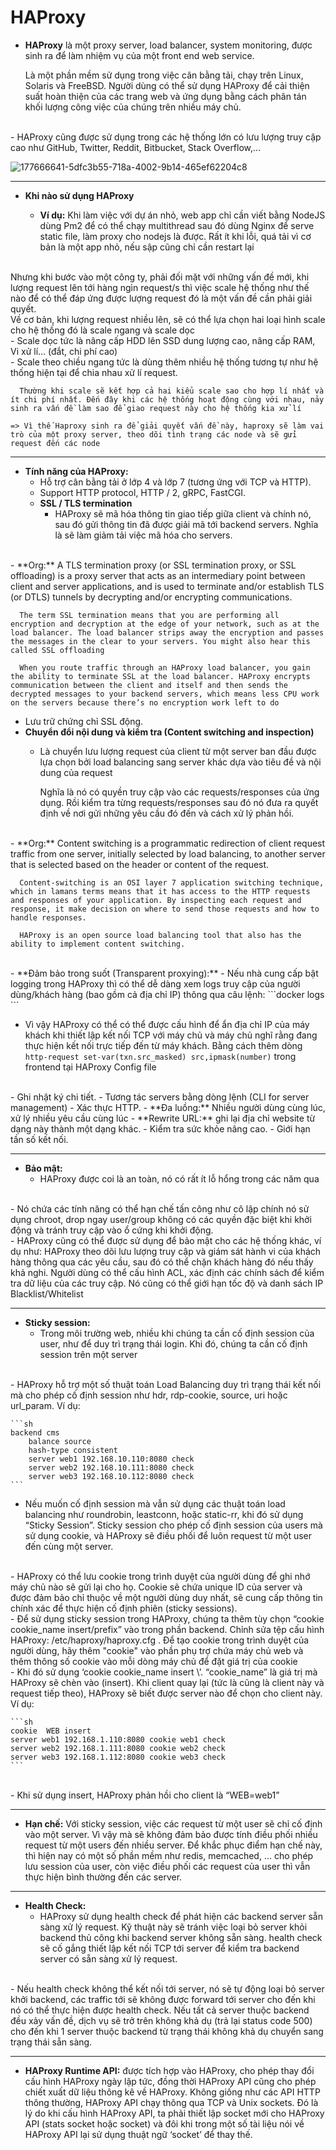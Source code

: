 # HAProxy

- **HAProxy** là một proxy server, load balancer, system monitoring, được sinh ra để làm nhiệm vụ của một front end web service.

  Là một phần mềm sử dụng trong việc cân bằng tải, chạy trên Linux, Solaris và FreeBSD. Người dùng có thể sử dụng HAProxy để cải thiện suất hoàn thiện của các trang web và ứng dụng bằng cách phân tán khối lượng công việc của chúng trên nhiều máy chủ.
</br>
- HAProxy cũng được sử dụng trong các hệ thống lớn có lưu lượng truy cập cao như GitHub, Twitter, Reddit, Bitbucket, Stack Overflow,…

![177666641-5dfc3b55-718a-4002-9b14-465ef62204c8](https://user-images.githubusercontent.com/43572616/178094092-b4dbe20d-8a5a-4634-854e-cdc6bb742171.png)

***

- **Khi nào sử dụng HAProxy**

  - **Ví dụ:** Khi  làm việc với dự án nhỏ, web app chỉ cần viết bằng NodeJS dùng Pm2 để có thể chạy multithread sau đó dùng Nginx để serve static file, làm proxy cho nodejs là được. Rất ít khi lỗi, quá tải vì cơ bản là một app nhỏ, nếu sập cũng chỉ cần restart lại
</br>
      Nhưng khi bước vào một công ty, phải đối mặt với những vấn đề mới, khi lượng request lên tới hàng ngìn request/s thì việc scale hệ thống như thế nào để có thể đáp ứng được lượng request đó là một vấn đề cần phải giải quyết.
</br>
      Về cơ bản, khi lượng request nhiều lên, sẽ có thể lựa chọn hai loại hình scale cho hệ thống đó là scale ngang và scale dọc
</br>
  - Scale dọc tức là nâng cấp HDD lên SSD dung lượng cao, nâng cấp RAM, Vi xử lí… (đắt, chi phí cao)
</br>
  - Scale theo chiều ngang tức là dùng thêm nhiều hệ thống tương tự như hệ thống hiện tại để chia nhau xử lí request.

      Thường khi scale sẽ kết hợp cả hai kiểu scale sao cho hợp lí nhất và ít chi phí nhất. Đến đây khi các hệ thống hoạt động cùng với nhau, nảy sinh ra vấn đề làm sao để giao request này cho hệ thống kia xử lí

    => Vì thế Haproxy sinh ra để giải quyết vấn đề này, haproxy sẽ làm vai trò của một proxy server, theo dõi tình trạng các node và sẽ gửi request đến các node

***

- **Tính năng của HAProxy:**
  - Hỗ trợ cân bằng tải ở lớp 4 và lớp 7 (tương ứng với TCP và HTTP).
  - Support HTTP protocol, HTTP / 2, gRPC, FastCGI.
  - **SSL / TLS termination**
    - HAProxy sẽ mã hóa thông tin giao tiếp giữa client và chính nó, sau đó gửi thông tin đã được giải mã tới backend servers. Nghĩa là sẽ làm giảm tải việc mã hóa cho servers.
</br>
    - **Org:** A TLS termination proxy (or SSL termination proxy, or SSL offloading) is a proxy server that acts as an intermediary point between client and server applications, and is used to terminate and/or establish TLS (or DTLS) tunnels by decrypting and/or encrypting communications.

      The term SSL termination means that you are performing all encryption and decryption at the edge of your network, such as at the load balancer. The load balancer strips away the encryption and passes the messages in the clear to your servers. You might also hear this called SSL offloading

      When you route traffic through an HAProxy load balancer, you gain the ability to terminate SSL at the load balancer. HAProxy encrypts communication between the client and itself and then sends the decrypted messages to your backend servers, which means less CPU work on the servers because there’s no encryption work left to do
  - Lưu trữ chứng chỉ SSL động.
  - **Chuyển đổi nội dung và kiểm tra (Content switching and inspection)**
    - Là chuyển lưu lượng request của client từ một server ban đầu được lựa chọn bởi load balancing sang server khác dựa vào tiêu đề và nội dung của request

      Nghĩa là nó có quyền truy cập vào các requests/responses của ứng dụng. Rồi kiểm tra từng requests/responses sau đó nó đưa ra quyết định về nơi gửi những yêu cầu đó đến và cách xử lý phản hồi.
</br>
    - **Org:** Content switching is a programmatic redirection of client request traffic from one server, initially selected by load balancing, to another server that is selected based on the header or content of the request.

      Content-switching is an OSI layer 7 application switching technique, which in lamans terms means that it has access to the HTTP requests and responses of your application. By inspecting each request and response, it make decision on where to send those requests and how to handle responses.

      HAProxy is an open source load balancing tool that also has the ability to implement content switching.
</br>
- **Đảm bảo trong suốt (Transparent proxying):**
  - Nếu nhà cung cấp bật logging trong HAProxy thì có thể dễ dàng xem logs truy cập của người dùng/khách hàng (bao gồm cả địa chỉ IP) thông qua câu lệnh: ```docker logs <tên HAProxy Container>```

  - Vì vậy HAProxy có thể có thể được cấu hình để ẩn địa chỉ IP của máy khách khi thiết lập kết nối TCP với máy chủ và máy chủ nghĩ rằng đang thực hiện kết nối trực tiếp đến từ máy khách. Bằng cách thêm dòng ```http-request set-var(txn.src_masked) src,ipmask(number)``` trong frontend tại HAProxy Config file
</br>
- Ghi nhật ký chi tiết.
- Tương tác servers bằng dòng lệnh (CLI for server management)
- Xác thực HTTP.
- **Đa luồng:** Nhiều người dùng cùng lúc, xử lý nhiều yêu cầu cùng lúc
- **Rewrite URL:** ghi lại địa chỉ website từ dạng này thành một dạng khác.
- Kiểm tra sức khỏe nâng cao.
- Giới hạn tần số kết nối.

***

- **Bảo mật:**
  - HAProxy được coi là an toàn, nó có rất ít lỗ hổng trong các năm qua
</br>
  - Nó chứa các tính năng có thể hạn chế tấn công như cô lập chính nó sử dụng chroot, drop ngay user/group không có các quyền đặc biệt khi khởi động và tránh truy cập vào ổ cứng khi khởi động.
</br>
  - HAProxy cũng có thể được sử dụng để bảo mật cho các hệ thống khác, ví dụ như: HAProxy theo dõi lưu lượng truy cập và giám sát hành vi của khách hàng thông qua các yêu cầu, sau đó có thể chặn khách hàng đó nếu thấy khả nghi. Người dùng có thể cấu hình ACL, xác định các chính sách để kiểm tra dữ liệu của các truy cập. Nó cũng có thể giới hạn tốc độ và danh sách IP Blacklist/Whitelist

***

- **Sticky session:**
  - Trong môi trường web, nhiều khi chúng ta cần cố định session của user, như để duy trì trạng thái login. Khi đó, chúng ta cần cố định session trên một server
</br>
  - HAProxy hỗ trợ một số thuật toán Load Balancing duy trì trạng thái kết nối mà cho phép cố định session như hdr, rdp-cookie, source, uri hoặc url_param. Ví dụ:

    ```sh
    backend cms
        balance source
        hash-type consistent
        server web1 192.168.10.110:8080 check
        server web2 192.168.10.111:8080 check
        server web3 192.168.10.112:8080 check
    ```

  - Nếu muốn cố định session mà vẫn sử dụng các thuật toán load balancing như roundrobin, leastconn, hoặc static-rr, khi đó sử dụng “Sticky Session”. Sticky session cho phép cố định session của users mà sử dụng cookie, và HAProxy sẽ điều phối để luôn request từ một user đến cùng một server.
</br>
  - HAProxy có thể lưu cookie trong trình duyệt của người dùng để ghi nhớ máy chủ nào sẽ gửi lại cho họ. Cookie sẽ chứa unique ID của server và được đảm bảo chỉ thuộc về một người dùng duy nhất, sẽ cung cấp thông tin chính xác để thực hiện cố định phiên (sticky sessions).
</br>
  - Để sử dụng sticky session trong HAProxy, chúng ta thêm tùy chọn “cookie cookie_name insert/prefix” vào trong phần backend. Chỉnh sửa tệp cấu hình HAProxy: /etc/haproxy/haproxy.cfg . Để tạo cookie trong trình duyệt của người dùng, hãy thêm "cookie" vào phần phụ trợ chứa máy chủ web và thêm thông số cookie vào mỗi dòng máy chủ để đặt giá trị của cookie
</br>
  - Khi đó sử dụng ‘cookie cookie_name insert \<options>’. “cookie_name” là giá trị mà HAProxy sẽ chèn vào (insert). Khi client quay lại (tức là cũng là client này và request tiếp theo), HAProxy sẽ biết được server nào để chọn cho client này. Ví dụ:

    ```sh
    cookie  WEB insert
    server web1 192.168.1.110:8080 cookie web1 check
    server web2 192.168.1.111:8080 cookie web2 check
    server web3 192.168.1.112:8080 cookie web3 check
    ```

</br>
  - Khi sử dụng insert, HAProxy phản hồi cho client là “WEB=web1”

***

- **Hạn chế:** Với sticky session, việc các request từ một user sẽ chỉ cố định vào một server. Vì vậy mà sẽ không đảm bảo được tính điều phối nhiều request từ một users đến nhiều server. Để khắc phục điểm hạn chế này, thì hiện nay có một số phần mềm như redis, memcached, … cho phép lưu session của user, còn việc điều phối các request của user thì vẫn thực hiện bình thường đến các server.

***

- **Health Check:**
  - HAProxy sử dụng health check để phát hiện các backend server sẵn sàng xử lý request. Kỹ thuật này sẽ tránh việc loại bỏ server khỏi backend thủ công khi backend server không sẵn sàng. health check sẽ cố gắng thiết lập kết nối TCP tới server để kiểm tra backend server có sẵn sàng xử lý request.
</br>
  - Nếu health check không thể kết nối tới server, nó sẽ tự động loại bỏ server khởi backend, các traffic tới sẽ không được forward tới server cho đến khi nó có thể thực hiện được health check. Nếu tất cả server thuộc backend đều xảy vấn đề, dịch vụ sẽ trở trên không khả dụ (trả lại status code 500) cho đến khi 1 server thuộc backend từ trạng thái không khả dụ chuyển sang trạng thái sẵn sàng.

***

- **HAProxy Runtime API:** được tích hợp vào HAProxy, cho phép thay đổi cấu hình HAProxy ngày lập tức, đồng thời HAProxy API cũng cho phép chiết xuất dữ liệu thông kê về HAProxy. Không giống như các API HTTP thông thường, HAProxy API chạy thông qua TCP và Unix sockets. Đó là lý do khi cấu hình HAProxy API, ta phải thiết lập socket mới cho HAProxy API (stats socket hoặc socket) và đôi khi trong một số tài liệu nói về HAProxy API lại sử dụng thuật ngữ ‘socket’ để thay thế.
